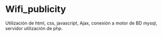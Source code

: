 Wifi_publicity
==============

Utilización de html, css, javascript, Ajax, conexión a motor de BD mysql, servidor utilización de php. 
